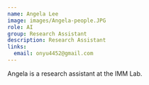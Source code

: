 ```yaml
---
name: Angela Lee
image: images/Angela-people.JPG
role: AI
group: Research Assistant  
description: Research Assistant
links:
  email: onyu4452@gmail.com
---
```


Angela is a research assistant at the IMM Lab.

